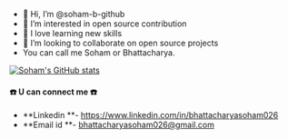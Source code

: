 - 👋 Hi, I’m @soham-b-github
- 👀 I’m interested in open source contribution
- 🌱 I love learning new skills
- 💞️ I’m looking to collaborate on open source projects
- You can call me Soham or Bhattacharya.


[![Soham's GitHub stats](https://github-readme-stats.vercel.app/api?username=soham-b-github)](https://github.com/soham-b-github/github-readme-stats)

#### :phone: U can connect me :phone:
- **Linkedin **- https://www.linkedin.com/in/bhattacharyasoham026
- **Email id **- bhattacharyasoham026@gmail.com

<!---
soham-b-github/soham-b-github is a ✨ special ✨ repository because its `README.md` (this file) appears on your GitHub profile.
You can click the Preview link to take a look at your changes.
--->
